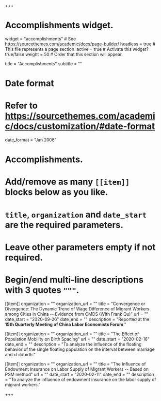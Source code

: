 +++
# Accomplishments widget.
widget = "accomplishments"  # See https://sourcethemes.com/academic/docs/page-builder/
headless = true  # This file represents a page section.
active = true  # Activate this widget? true/false
weight = 50  # Order that this section will appear.

title = "Accomplish&shy;ments"
subtitle = ""

# Date format
#   Refer to https://sourcethemes.com/academic/docs/customization/#date-format
date_format = "Jan 2006"

# Accomplishments.
#   Add/remove as many `[[item]]` blocks below as you like.
#   `title`, `organization` and `date_start` are the required parameters.
#   Leave other parameters empty if not required.
#   Begin/end multi-line descriptions with 3 quotes `"""`.

[[item]]
  organization = ""
  organization_url = ""
  title = "Convergence or Divergence: The Dynamic Trend of Wage Difference of Migrant Workers among Cities in China -- Evidence from CMDS (With Frank Qu)"
  url = ""
  date_start = "2020-09-26"
  date_end = ""
  description = "Reported at the **15th Quarterly Meeting of China Labor Economists Forum**."

[[item]]
  organization = ""
  organization_url = ""
  title = "The Effect of Population Mobility on Birth Spacing"
  url = ""
  date_start = "2020-02-16"
  date_end = ""
  description = "To analyze the influence of the floating behavior of the single floating population on the interval between marriage and childbirth."

[[item]]
  organization = ""
  organization_url = ""
  title = "The Influence of Endowment Insurance on Labor Supply of Migrant Workers -- Based on PSM method"
  url = ""
  date_start = "2020-02-11"
  date_end = ""
  description = "To analyze the influence of endowment insurance on the labor supply of migrant workers."

+++
